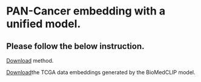 # PAN-Cancer embedding with a unified model.

## Please follow the below instruction.

 [Download](https://o365tsukuba-my.sharepoint.com/:u:/g/personal/paul_dipanjyoti_ga_u_tsukuba_ac_jp/ERlaukh0ZWdIvWmYbjHes4YBDRQ2fzPm_bUFp-QdoaxUmQ?e=ukozQ5) method.

[Download](https://o365tsukuba-my.sharepoint.com/:u:/g/personal/paul_dipanjyoti_ga_u_tsukuba_ac_jp/ERlaukh0ZWdIvWmYbjHes4YBDRQ2fzPm_bUFp-QdoaxUmQ?e=ukozQ5)the TCGA data embeddings generated by the BioMedCLIP model.

